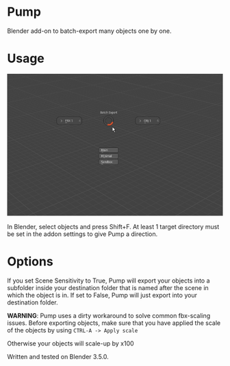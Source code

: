# Pump


Blender add-on to batch-export many objects one by one.

# Usage
![Screenshot of BatchExporter's Pie Menu](https://github.com/Messerblatt/BatchExporter/blob/main/BatchExporter_screenshot.png)

In Blender, select objects and press Shift+F. At least 1 target directory must be set in the addon settings to give Pump a direction. 

# Options
If you set Scene Sensitivity to True, Pump will export your objects into a subfolder inside your destination folder that is named after the scene in which the object is in. If set to False, Pump will just export into your destination folder.
    
**WARNING**: Pump uses a dirty workaround to solve common fbx-scaling issues. Before exporting objects, make sure that you have applied the scale of the objects by using
    `CTRL-A -> Apply scale`
    
Otherwise your objects will scale-up by x100

Written and tested on Blender 3.5.0.
